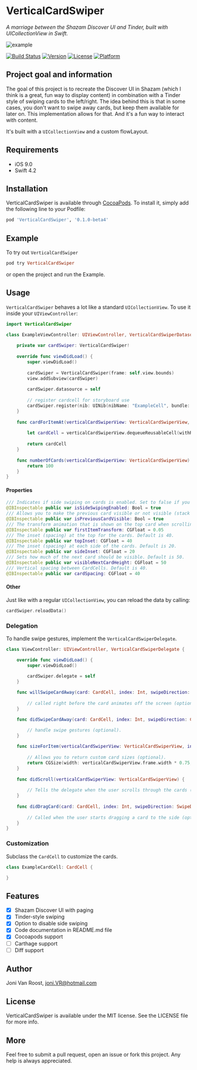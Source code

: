 # VerticalCardSwiper
_A marriage between the Shazam Discover UI and Tinder, built with UICollectionView in Swift._

  ![example](https://github.com/JoniVR/VerticalCardSwiper/blob/development/example.gif)

[![Build Status](https://travis-ci.org/JoniVR/VerticalCardSwiper.svg?branch=master)](https://travis-ci.org/JoniVR/VerticalCardSwiper)
[![Version](https://img.shields.io/cocoapods/v/VerticalCardSwiper.svg?style=flat)](https://cocoapods.org/pods/VerticalCardSwiper)
[![License](https://img.shields.io/cocoapods/l/VerticalCardSwiper.svg?style=flat)](https://cocoapods.org/pods/VerticalCardSwiper)
[![Platform](https://img.shields.io/cocoapods/p/VerticalCardSwiper.svg?style=flat)](https://cocoapods.org/pods/VerticalCardSwiper)

## Project goal and information
The goal of this project is to recreate the Discover UI in Shazam (which I think is a great, fun way to display content) in combination with a Tinder style of swiping cards to the left/right.
The idea behind this is that in some cases, you don't want to swipe away cards, but keep them available for later on. This implementation allows for that. And it's a fun way to interact with content.

It's built with a `UICollectionView` and a custom flowLayout.

## Requirements
* iOS 9.0
* Swift 4.2

## Installation
VerticalCardSwiper is available through [CocoaPods](https://cocoapods.org). To install
it, simply add the following line to your Podfile:

```ruby
pod 'VerticalCardSwiper', '0.1.0-beta4'
```

## Example
To try out `VerticalCardSwiper`

```ruby
pod try VerticalCardSwiper
```

or open the project and run the Example.

## Usage
`VerticalCardSwiper` behaves a lot like a standard `UICollectionView`. 
To use it inside your `UIViewController`:

```swift
import VerticalCardSwiper

class ExampleViewController: UIViewController, VerticalCardSwiperDatasource {
    
    private var cardSwiper: VerticalCardSwiper!
    
    override func viewDidLoad() {
        super.viewDidLoad()
        
        cardSwiper = VerticalCardSwiper(frame: self.view.bounds)
        view.addSubview(cardSwiper)
        
        cardSwiper.datasource = self
        
        // register cardcell for storyboard use
        cardSwiper.register(nib: UINib(nibName: "ExampleCell", bundle: nil), forCellWithReuseIdentifier: "ExampleCell")
    }
    
    func cardForItemAt(verticalCardSwiperView: VerticalCardSwiperView, cardForItemAt index: Int) -> CardCell {
        
        let cardCell = verticalCardSwiperView.dequeueReusableCell(withReuseIdentifier: "ExampleCell", for: index) as! ExampleCardCell
                
        return cardCell
    }
    
    func numberOfCards(verticalCardSwiperView: VerticalCardSwiperView) -> Int {
        return 100
    }
}
```

#### Properties
```swift
/// Indicates if side swiping on cards is enabled. Set to false if you don't want side swiping. Default is `true`.
@IBInspectable public var isSideSwipingEnabled: Bool = true
/// Allows you to make the previous card visible or not visible (stack effect). Default is `true`.
@IBInspectable public var isPreviousCardVisible: Bool = true
/// The transform animation that is shown on the top card when scrolling through the cards. Default is 0.05.
@IBInspectable public var firstItemTransform: CGFloat = 0.05
/// The inset (spacing) at the top for the cards. Default is 40.
@IBInspectable public var topInset: CGFloat = 40
/// The inset (spacing) at each side of the cards. Default is 20.
@IBInspectable public var sideInset: CGFloat = 20
/// Sets how much of the next card should be visible. Default is 50.
@IBInspectable public var visibleNextCardHeight: CGFloat = 50
/// Vertical spacing between CardCells. Default is 40.
@IBInspectable public var cardSpacing: CGFloat = 40
```

#### Other
Just like with a regular `UICollectionView`, you can reload the data by calling:
```swift
cardSwiper.reloadData()
```

### Delegation
To handle swipe gestures, implement the `VerticalCardSwiperDelegate`.

```swift
class ViewController: UIViewController, VerticalCardSwiperDelegate {

    override func viewDidLoad() {
        super.viewDidLoad()

        cardSwiper.delegate = self
    }
    
    func willSwipeCardAway(card: CardCell, index: Int, swipeDirection: CellSwipeDirection) {
    
        // called right before the card animates off the screen (optional).
    }

    func didSwipeCardAway(card: CardCell, index: Int, swipeDirection: CellSwipeDirection) {

        // handle swipe gestures (optional).
    }
    
    func sizeForItem(verticalCardSwiperView: VerticalCardSwiperView, index: Int) -> CGSize {
    
        // Allows you to return custom card sizes (optional).
        return CGSize(width: verticalCardSwiperView.frame.width * 0.75, height: verticalCardSwiperView.frame.height * 0.75)
    }
    
    func didScroll(verticalCardSwiperView: VerticalCardSwiperView) {
    
        // Tells the delegate when the user scrolls through the cards (optional).
    }
    
    func didDragCard(card: CardCell, index: Int, swipeDirection: SwipeDirection) {
    
        // Called when the user starts dragging a card to the side (optional).
    }
}
```

### Customization
Subclass the `CardCell` to customize the cards.
```swift
class ExampleCardCell: CardCell {

} 
```

## Features
- [x] Shazam Discover UI with paging
- [x] Tinder-style swiping
- [x] Option to disable side swiping
- [x] Code documentation in README.md file
- [x] Cocoapods support
- [ ] Carthage support
- [ ] Diff support

## Author
Joni Van Roost, joni.VR@hotmail.com

## License
VerticalCardSwiper is available under the MIT license. See the LICENSE file for more info.

## More
Feel free to submit a pull request, open an issue or fork this project. Any help is always appreciated.
